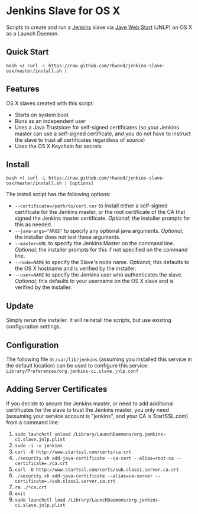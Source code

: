 # Jenkins Slave for OS X

Scripts to create and run a [Jenkins](http://jenkins-ci.org) slave via [Jave Web Start](https://wiki.jenkins-ci.org/display/JENKINS/Distributed+builds#Distributedbuilds-LaunchslaveagentviaJavaWebStart) (JNLP) on OS X as a Launch Daemon.



## Quick Start
`bash <( curl -L https://raw.github.com/rhwood/jenkins-slave-osx/master/install.sh )`



## Features
OS X slaves created with this script:
* Starts on system boot
* Runs as an independent user
* Uses a Java Truststore for self-signed certificates (so your Jenkins master can use a self-signed certificate, and you do not have to instruct the slave to trust all certificates regardless of source)
* Uses the OS X Keychain for secrets



## Install
`bash <( curl -L https://raw.github.com/rhwood/jenkins-slave-osx/master/install.sh ) [options]`

The install script has the following options:
* `--certificate=/path/to/cert.cer` to install either a self-signed certificate for the Jenkins master, or the root certificate of the CA that signed the Jenkins master certificate. *Optional;* the installer prompts for this as needed.
* `--java-args="ARGS"` to specify any optional java arguments. *Optional;* the installer does not test these arguments.
* `--master=URL` to specify the Jenkins Master on the command line. *Optional;* the installer prompts for this if not specified on the command line.
* `--node=NAME` to specify the Slave's node name. *Optional;* this defaults to the OS X hostname and is verified by the installer.
* `--user=NAME` to specify the Jenkins user who authenticates the slave. *Optional;* this defaults to your username on the OS X slave and is verified by the installer.



## Update
Simply rerun the installer. It will reinstall the scripts, but use existing configuration settings.



## Configuration
The following file in ``/var/lib/jenkins`` (assuming you installed this service in the default location) can be used to configure this service:
``Library/Preferences/org.jenkins-ci.slave.jnlp.conf``



## Adding Server Certificates
If you decide to secure the Jenkins master, or need to add additional certificates for the slave to trust the Jenkins master, you only need (assuming your service account is "jenkins", and your CA is StartSSL.com) from a command line:
1. `sudo launchctl unload /Library/LaunchDaemons/org.jenkins-ci.slave.jnlp.plist`
2. `sudo -i -u jenkins`
3. `curl -O http://www.startssl.com/certs/ca.crt`
4. `./security.sh add-java-certificate --ca-cert --alias=root-ca --certificate=./ca.crt`
5. `curl -O http://www.startssl.com/certs/sub.class1.server.ca.crt`
6. `./security.sh add-java-certificate --alias=ca-server --certificate=./sub.class1.server.ca.crt`
7. `rm ./*ca.crt`
8. `exit`
9. `sudo launchctl load /Library/LaunchDaemons/org.jenkins-ci.slave.jnlp.plist`
